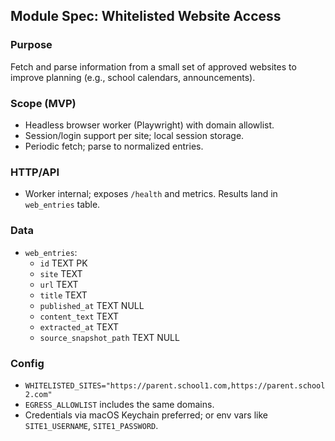 ## Module Spec: Whitelisted Website Access

### Purpose
Fetch and parse information from a small set of approved websites to improve planning (e.g., school calendars, announcements).

### Scope (MVP)
- Headless browser worker (Playwright) with domain allowlist.
- Session/login support per site; local session storage.
- Periodic fetch; parse to normalized entries.

### HTTP/API
- Worker internal; exposes `/health` and metrics. Results land in `web_entries` table.

### Data
- `web_entries`:
  - `id` TEXT PK
  - `site` TEXT
  - `url` TEXT
  - `title` TEXT
  - `published_at` TEXT NULL
  - `content_text` TEXT
  - `extracted_at` TEXT
  - `source_snapshot_path` TEXT NULL

### Config
- `WHITELISTED_SITES="https://parent.school1.com,https://parent.school2.com"`
- `EGRESS_ALLOWLIST` includes the same domains.
- Credentials via macOS Keychain preferred; or env vars like `SITE1_USERNAME`, `SITE1_PASSWORD`.


